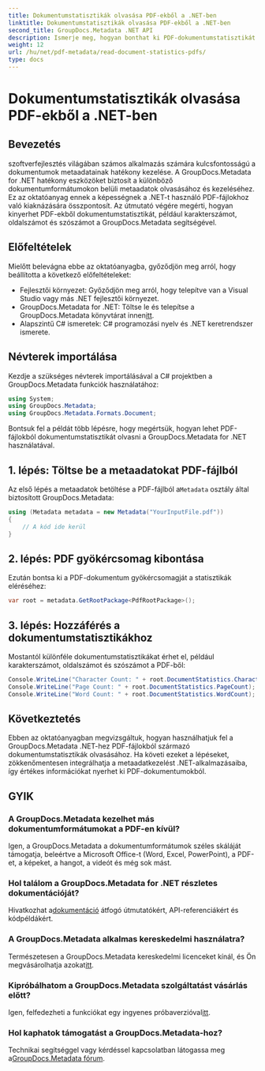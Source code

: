 ```yaml
---
title: Dokumentumstatisztikák olvasása PDF-ekből a .NET-ben
linktitle: Dokumentumstatisztikák olvasása PDF-ekből a .NET-ben
second_title: GroupDocs.Metadata .NET API
description: Ismerje meg, hogyan bonthat ki PDF-dokumentumstatisztikát a GroupDocs.Metadata for .NET használatával. Fokozatmentesen fokozza dokumentumkezelési képességeit.
weight: 12
url: /hu/net/pdf-metadata/read-document-statistics-pdfs/
type: docs
---
```

# Dokumentumstatisztikák olvasása PDF-ekből a .NET-ben

## Bevezetés
szoftverfejlesztés világában számos alkalmazás számára kulcsfontosságú a dokumentumok metaadatainak hatékony kezelése. A GroupDocs.Metadata for .NET hatékony eszközöket biztosít a különböző dokumentumformátumokon belüli metaadatok olvasásához és kezeléséhez. Ez az oktatóanyag ennek a képességnek a .NET-t használó PDF-fájlokhoz való kiaknázására összpontosít. Az útmutató végére megérti, hogyan kinyerhet PDF-ekből dokumentumstatisztikát, például karakterszámot, oldalszámot és szószámot a GroupDocs.Metadata segítségével.
## Előfeltételek
Mielőtt belevágna ebbe az oktatóanyagba, győződjön meg arról, hogy beállította a következő előfeltételeket:
- Fejlesztői környezet: Győződjön meg arról, hogy telepítve van a Visual Studio vagy más .NET fejlesztői környezet.
-  GroupDocs.Metadata for .NET: Töltse le és telepítse a GroupDocs.Metadata könyvtárat innen[itt](https://releases.groupdocs.com/metadata/net/).
- Alapszintű C# ismeretek: C# programozási nyelv és .NET keretrendszer ismerete.

## Névterek importálása
Kezdje a szükséges névterek importálásával a C# projektben a GroupDocs.Metadata funkciók használatához:
```csharp
using System;
using GroupDocs.Metadata;
using GroupDocs.Metadata.Formats.Document;
```

Bontsuk fel a példát több lépésre, hogy megértsük, hogyan lehet PDF-fájlokból dokumentumstatisztikát olvasni a GroupDocs.Metadata for .NET használatával.
## 1. lépés: Töltse be a metaadatokat PDF-fájlból
 Az első lépés a metaadatok betöltése a PDF-fájlból a`Metadata` osztály által biztosított GroupDocs.Metadata:
```csharp
using (Metadata metadata = new Metadata("YourInputFile.pdf"))
{
    // A kód ide kerül
}
```
## 2. lépés: PDF gyökércsomag kibontása
Ezután bontsa ki a PDF-dokumentum gyökércsomagját a statisztikák eléréséhez:
```csharp
var root = metadata.GetRootPackage<PdfRootPackage>();
```
## 3. lépés: Hozzáférés a dokumentumstatisztikákhoz
Mostantól különféle dokumentumstatisztikákat érhet el, például karakterszámot, oldalszámot és szószámot a PDF-ből:
```csharp
Console.WriteLine("Character Count: " + root.DocumentStatistics.CharacterCount);
Console.WriteLine("Page Count: " + root.DocumentStatistics.PageCount);
Console.WriteLine("Word Count: " + root.DocumentStatistics.WordCount);
```

## Következtetés
Ebben az oktatóanyagban megvizsgáltuk, hogyan használhatjuk fel a GroupDocs.Metadata .NET-hez PDF-fájlokból származó dokumentumstatisztikák olvasásához. Ha követi ezeket a lépéseket, zökkenőmentesen integrálhatja a metaadatkezelést .NET-alkalmazásaiba, így értékes információkat nyerhet ki PDF-dokumentumokból.

## GYIK
### A GroupDocs.Metadata kezelhet más dokumentumformátumokat a PDF-en kívül?
Igen, a GroupDocs.Metadata a dokumentumformátumok széles skáláját támogatja, beleértve a Microsoft Office-t (Word, Excel, PowerPoint), a PDF-et, a képeket, a hangot, a videót és még sok mást.
### Hol találom a GroupDocs.Metadata for .NET részletes dokumentációját?
 Hivatkozhat a[dokumentáció](https://tutorials.groupdocs.com/metadata/net/) átfogó útmutatókért, API-referenciákért és kódpéldákért.
### A GroupDocs.Metadata alkalmas kereskedelmi használatra?
 Természetesen a GroupDocs.Metadata kereskedelmi licenceket kínál, és Ön megvásárolhatja azokat[itt](https://purchase.groupdocs.com/buy).
### Kipróbálhatom a GroupDocs.Metadata szolgáltatást vásárlás előtt?
 Igen, felfedezheti a funkciókat egy ingyenes próbaverzióval[itt](https://releases.groupdocs.com/).
### Hol kaphatok támogatást a GroupDocs.Metadata-hoz?
 Technikai segítséggel vagy kérdéssel kapcsolatban látogassa meg a[GroupDocs.Metadata fórum](https://forum.groupdocs.com/c/metadata/14).